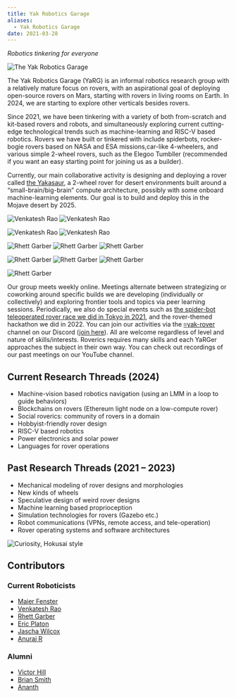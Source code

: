 ```yaml
---
title: Yak Robotics Garage
aliases:
  - Yak Robotics Garage
date: 2021-03-28
---
```

*Robotics tinkering for everyone*

![The Yak Robotics Garage](../assets/yak%20robotics%20garage.webp)

The Yak Robotics Garage (YaRG) is an informal robotics research group with a relatively mature focus on rovers, with an aspirational goal of deploying open-source rovers on Mars, starting with rovers in living rooms on Earth. In 2024, we are starting to explore other verticals besides rovers.

Since 2021, we have been tinkering with a variety of both from-scratch and kit-based rovers and robots, and simultaneously exploring current cutting-edge technological trends such as machine-learning and RISC-V based robotics. Rovers we have built or tinkered with include spiderbots, rocker-bogie rovers based on NASA and ESA missions,car-like 4-wheelers, and various simple 2-wheel rovers, such as the Elegoo Tumbller (recommended if you want an easy starting point for joining us as a builder).

Currently, our main collaborative activity is designing and deploying a rover called [the Yakasaur](https://github.com/The-Yak-Collective/yakasaur), a 2-wheel rover for desert environments built around a “small-brain/big-brain” compute architecture, possibly with some onboard machine-learning elements. Our goal is to build and deploy this in the Mojave desert by 2025.

![Venkatesh Rao](../assets/yak%20robotics%20garage%20venkatesh%20rao%202.webp)
![Venkatesh Rao](../assets/yak%20robotics%20garage%20venkatesh%20rao%203.webp)

![Venkatesh Rao](../assets/yak%20robotics%20garage%20venkatesh%20rao%201.webp)
![Venkatesh Rao](../assets/yak%20robotics%20garage%20venkatesh%20rao%204.webp)

![Rhett Garber](../assets/yak%20robotics%20garage%20rhett%20garber%201.webp)
![Rhett Garber](../assets/yak%20robotics%20garage%20rhett%20garber%202.webp)
![Rhett Garber](../assets/yak%20robotics%20garage%20rhett%20garber%203.webp)

![Rhett Garber](../assets/yak%20robotics%20garage%20rhett%20garber%204.webp)
![Rhett Garber](../assets/yak%20robotics%20garage%20rhett%20garber%205.webp)
![Rhett Garber](../assets/yak%20robotics%20garage%20rhett%20garber%206.webp)

![Rhett Garber](../assets/yak%20robotics%20garage%20rhett%20garber%207.webp)

Our group meets weekly online. Meetings alternate between strategizing or coworking around specific builds we are developing (individually or collectively) and exploring frontier tools and topics via peer learning sessions. Periodically, we also do special events such as [the spider-bot teleoperated rover race we did in Tokyo in 2021](https://www.youtube.com/watch?v=Wro96wL-HMQ), and the rover-themed hackathon we did in 2022. You can join our activities via the [⌗yak-rover](https://discord.com/channels/692111190851059762/779070653122084864) channel on our Discord ([join here](../join.md)). All are welcome regardless of level and nature of skills/interests. Roverics requires many skills and each YaRGer approaches the subject in their own way. You can check out recordings of our past meetings on our YouTube channel.

## Current Research Threads (2024)
- Machine-vision based robotics navigation (using an LMM in a loop to guide behaviors)
- Blockchains on rovers (Ethereum light node on a low-compute rover)
- Social roverics: community of rovers in a domain
- Hobbyist-friendly rover design
- RISC-V based robotics
- Power electronics and solar power
- Languages for rover operations

## Past Research Threads (2021 – 2023)
- Mechanical modeling of rover designs and morphologies
- New kinds of wheels
- Speculative design of weird rover designs
- Machine learning based proprioception
- Simulation technologies for rovers (Gazebo etc.)
- Robot communications (VPNs, remote access, and tele-operation)
- Rover operating systems and software architectures

![Curiosity, Hokusai style](../assets/yak%20robotics%20garage%20hokusai%20rover.webp)

## Contributors
### Current Roboticists
- [Maier Fenster](https://www.yakcollective.org/members/100020/)
- [Venkatesh Rao](https://www.yakcollective.org/members/100041/)
- [Rhett Garber](https://www.yakcollective.org/members/101470/)
- [Eric Platon](https://www.yakcollective.org/members/100037/)
- [Jascha Wilcox](https://www.yakcollective.org/members/100005/)
- [Anuraj R](https://www.yakcollective.org/members/100039/)

### Alumni
- [Victor Hill](https://www.yakcollective.org/members/100067/)
- [Brian Smith](https://www.yakcollective.org/members/100143/)
- [Ananth](https://www.yakcollective.org/members/101073/)
